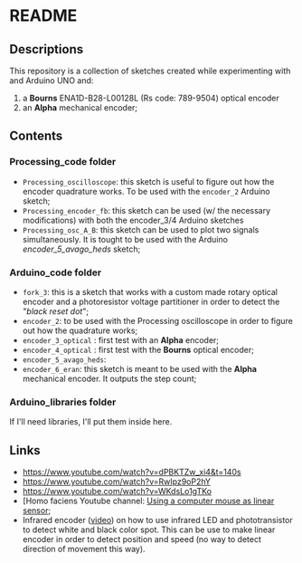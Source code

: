 # README

## Descriptions

This repository is a collection of sketches created while experimenting with and Arduino UNO and:
1. a **Bourns** ENA1D-B28-L00128L (Rs code: 789-9504) optical encoder
2. an **Alpha** mechanical encoder;

## Contents

### Processing_code folder

* ```Processing_oscilloscope```: this sketch is useful to figure out how the encoder quadrature works. To be used with the ```encoder_2``` Arduino sketch;
* ```Processing_encoder_fb```: this sketch can be used (w/ the necessary modifications) with both the encoder_3/4 Arduino sketches
* ```Processing_osc_A_B```: this sketch can be used to plot two signals simultaneously. It is tought to be used with the Arduino _encoder_5_avago_heds_ sketch;

### Arduino_code folder

* ```fork_3```: this is a sketch that works with a custom made rotary optical encoder and a photoresistor voltage partitioner in order to detect the "_black reset dot_";
* ```encoder_2```: to be used with the Processing oscilloscope in order to figure out how the quadrature works;
* ```encoder_3_optical``` : first test with an **Alpha** encoder;
* ```encoder_4_optical``` : first test with the **Bourns** optical encoder;
* ```encoder_5_avago_heds```:
* ```encoder_6_eran```: this sketch is meant to be used with the **Alpha** mechanical encoder. It outputs the step count;

### Arduino_libraries folder

If I'll need libraries, I'll put them inside here.

## Links

* https://www.youtube.com/watch?v=dPBKTZw_xi4&t=140s
* https://www.youtube.com/watch?v=RwIpz9oP2hY
* https://www.youtube.com/watch?v=WKdsLo1gTKo
* [Homo faciens Youtube channel: [Using a computer mouse as linear sensor](https://www.youtube.com/watch?v=CIRKRzw54Zs);
* Infrared encoder ([video](https://youtu.be/WKdsLo1gTKo?t=2m14s)) on how to use infrared LED and phototransistor to detect white and black color spot. This can be use to make linear encoder in order to detect position and speed (no way to detect direction of movement this way).
